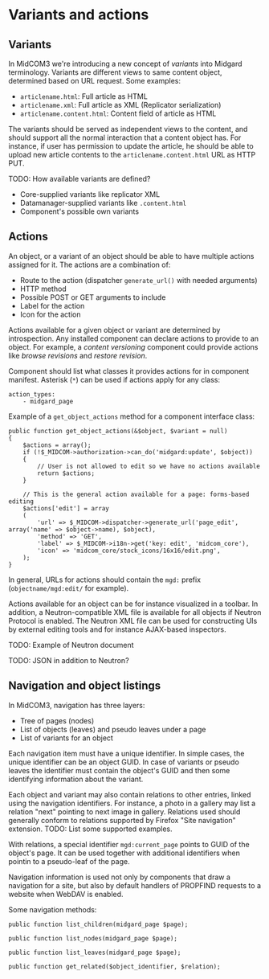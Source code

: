 Variants and actions
====================

## Variants

In MidCOM3 we're introducing a new concept of _variants_ into Midgard terminology. Variants are different views to same content object, determined based on URL request. Some examples:

* `articlename.html`: Full article as HTML
* `articlename.xml`: Full article as XML (Replicator serialization)
* `articlename.content.html`: Content field of article as HTML

The variants should be served as independent views to the content, and should support all the normal interaction that a content object has. For instance, if user has permission to update the article, he should be able to upload new article contents to the `articlename.content.html` URL as HTTP PUT.

TODO: How available variants are defined?

* Core-supplied variants like replicator XML
* Datamanager-supplied variants like `.content.html`
* Component's possible own variants

## Actions

An object, or a variant of an object should be able to have multiple actions assigned for it. The actions are a combination of:

* Route to the action (dispatcher `generate_url()` with needed arguments)
* HTTP method
* Possible POST or GET arguments to include
* Label for the action
* Icon for the action

Actions available for a given object or variant are determined by introspection. Any installed component can declare actions to provide to an object. For example, a _content versioning_ component could provide actions like _browse revisions_ and _restore revision_.

Component should list what classes it provides actions for in component manifest. Asterisk (`*`) can be used if actions apply for any  class:

    action_types:
        - midgard_page

Example of a `get_object_actions` method for a component interface class:

    public function get_object_actions(&$object, $variant = null)
    {
        $actions = array();
        if (!$_MIDCOM->authorization->can_do('midgard:update', $object))
        {
            // User is not allowed to edit so we have no actions available
            return $actions;
        }
        
        // This is the general action available for a page: forms-based editing
        $actions['edit'] = array
        (
            'url' => $_MIDCOM->dispatcher->generate_url('page_edit', array('name' => $object->name), $object),
            'method' => 'GET',
            'label' => $_MIDCOM->i18n->get('key: edit', 'midcom_core'),
            'icon' => 'midcom_core/stock_icons/16x16/edit.png',
        );
    }

In general, URLs for actions should contain the `mgd:` prefix (`objectname/mgd:edit/` for example).

Actions available for an object can be for instance visualized in a toolbar. In addition, a Neutron-compatible XML file is available for all objects if Neutron Protocol is enabled. The Neutron XML file can be used for constructing UIs by external editing tools and for instance AJAX-based inspectors.

TODO: Example of Neutron document

TODO: JSON in addition to Neutron?

## Navigation and object listings

In MidCOM3, navigation has three layers:

* Tree of pages (nodes)
* List of objects (leaves) and pseudo leaves under a page
* List of variants for an object

Each navigation item must have a unique identifier. In simple cases, the unique identifier can be an object GUID. In case of variants or pseudo leaves the identifier must contain the object's GUID and then some identifying information about the variant.

Each object and variant may also contain relations to other entries, linked using the navigation identifiers. For instance, a photo in a gallery may list a relation "next" pointing to next image in gallery. Relations used should generally conform to relations supported by Firefox "Site navigation" extension. TODO: List some supported examples.

With relations, a special identifier `mgd:current_page` points to GUID of the object's page. It can be used together with additional identifiers when pointin to a pseudo-leaf of the page.

Navigation information is used not only by components that draw a navigation for a site, but also by default handlers of PROPFIND requests to a website when WebDAV is enabled.

Some navigation methods:

    public function list_children(midgard_page $page);
    
    public function list_nodes(midgard_page $page);
    
    public function list_leaves(midgard_page $page);
    
    public function get_related($object_identifier, $relation);
